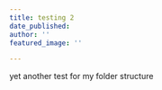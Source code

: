```yaml
---
title: testing 2
date_published: 
author: ''
featured_image: ''

---
```

yet another test for my folder structure